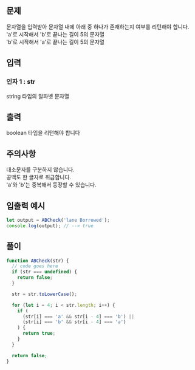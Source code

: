 ## 문제

문자열을 입력받아 문자열 내에 아래 중 하나가 존재하는지 여부를 리턴해야 합니다.<br>
'a'로 시작해서 'b'로 끝나는 길이 5의 문자열<br>
'b'로 시작해서 'a'로 끝나는 길이 5의 문자열

## 입력

### 인자 1 : str

string 타입의 알파벳 문자열

## 출력
boolean 타입을 리턴해야 합니다

## 주의사항

대소문자를 구분하지 않습니다.<br>
공백도 한 글자로 취급합니다.<br>
'a'와 'b'는 중복해서 등장할 수 있습니다.

## 입출력 예시

```javascript
let output = ABCheck('lane Borrowed');
console.log(output); // --> true
```

## 풀이
```javascript
function ABCheck(str) {
  // code goes here
  if (str === undefined) {
    return false;
  }

  str = str.toLowerCase();

  for (let i = 4; i < str.length; i++) {
    if (
      (str[i] === 'a' && str[i - 4] === 'b') ||
      (str[i] === 'b' && str[i - 4] === 'a')
    ) {
      return true;
    }
  }

  return false;
}

```
